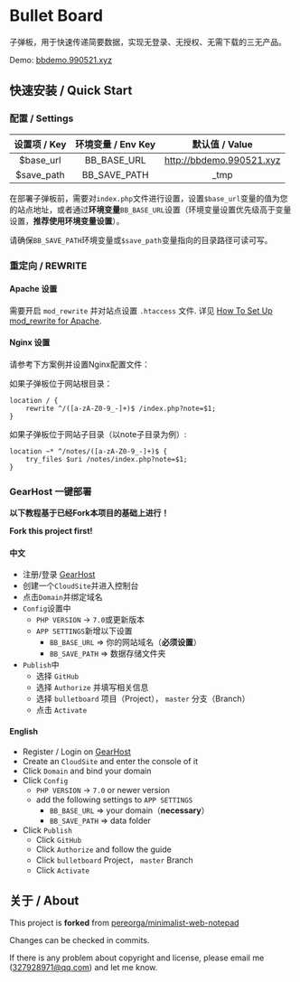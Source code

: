 # Bullet Board

子弹板，用于快速传递简要数据，实现无登录、无授权、无需下载的三无产品。

Demo: [bbdemo.990521.xyz](http://bbdemo.990521.xyz)


## 快速安装 / Quick Start

### 配置 / Settings

|设置项 / Key|环境变量 / Env Key|默认值 / Value|
|:-:|:-:|:-:|
|$base_url|BB_BASE_URL|http://bbdemo.990521.xyz|
|$save_path|BB_SAVE_PATH|_tmp|

在部署子弹板前，需要对`index.php`文件进行设置，设置`$base_url`变量的值为您的站点地址，或者通过**环境变量**`BB_BASE_URL`设置（环境变量设置优先级高于变量设置，**推荐使用环境变量设置**）。

请确保`BB_SAVE_PATH`环境变量或`$save_path`变量指向的目录路径可读可写。

### 重定向 / REWRITE

#### Apache 设置

需要开启 `mod_rewrite` 并对站点设置 `.htaccess` 文件.
详见 [How To Set Up mod_rewrite for Apache](https://www.digitalocean.com/community/tutorials/how-to-set-up-mod_rewrite-for-apache-on-ubuntu-14-04).

#### Nginx 设置

请参考下方案例并设置Nginx配置文件：

如果子弹板位于网站根目录：
```
location / {
    rewrite ^/([a-zA-Z0-9_-]+)$ /index.php?note=$1;
}
```

如果子弹板位于网站子目录（以note子目录为例）:
```
location ~* ^/notes/([a-zA-Z0-9_-]+)$ {
    try_files $uri /notes/index.php?note=$1;
}
```

### GearHost 一键部署

**以下教程基于已经Fork本项目的基础上进行！**

**Fork this project first!**

#### 中文
- 注册/登录 [GearHost](https://gearhost.com)
- 创建一个`CloudSite`并进入控制台
- 点击`Domain`并绑定域名
- `Config`设置中
  - `PHP VERSION` -> `7.0`或更新版本
  - `APP SETTINGS`新增以下设置
    - `BB_BASE_URL` => 你的网站域名（**必须设置**）
    - `BB_SAVE_PATH` => 数据存储文件夹
- `Publish`中
  - 选择 `GitHub`
  - 选择 `Authorize` 并填写相关信息
  - 选择 `bulletboard` 项目（Project）， `master` 分支（Branch）
  - 点击 `Activate`

#### English
- Register / Login on [GearHost](https://gearhost.com)
- Create an `CloudSite` and enter the console of it
- Click `Domain` and bind your domain
- Click `Config`
  - `PHP VERSION` -> `7.0` or newer version
  - add the following settings to `APP SETTINGS`
    - `BB_BASE_URL` => your domain（**necessary**）
    - `BB_SAVE_PATH` => data folder
- Click `Publish`
  - Click `GitHub`
  - Click `Authorize` and follow the guide
  - Click `bulletboard` Project， `master` Branch
  - Click `Activate`

## 关于 / About

This project is **forked** from [pereorga/minimalist-web-notepad](https://github.com/pereorga/minimalist-web-notepad)

Changes can be checked in commits.

If there is any problem about copyright and license, please email me (327928971@qq.com) and let me know.
